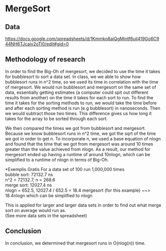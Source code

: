 # MergeSort

## Data
https://docs.google.com/spreadsheets/d/1Kmmko8aiQgMjntf6ujl419Go6C944NH6TJcaiy2oTl0/edit#gid=0
## Methodology of research
In order to find the Big-Oh of mergesort, we decided to use the time it takes for bubblesort to sort a data set. In class, we we able to show how bubblesort runs in n^2 time, so we used its time in correlation with the time of mergesort. 
We would run bubblesort and mergesort on the same set of data, essentially getting estimates (a computer could spit out different results from another) on the time it takes for each sort to run.
To find the time it takes for the sorting methods to run, we would take the time before and after each sorting method is run (e.g bubblesort) in nanoseconds. Then we would subtract those two times. 
This difference gives us how long it takes for the array to be sorted through each sort. 

We then compared the times we got from bubblesort and mergesort. Because we know bubblesort runs in n^2 time, we got the sqrt of the time we got in order to get n.
To incorporate n, we used a base equation of nlogn and found that the time that we got from mergesort was around 10 times greater than the value achieved from nlogn.
As a result, our method for mergesort ended up having a runtime of around 10nlogn, which can be simplified to a runtime of nlogn in terms of Big-Oh.


*Exemplis Gratis
For a data set of 100 run 1,000,000 times		
bubble sort: 72132.7 ns  
n^2 = 72132.7, n = 268.6   
merge sort: 12027.4 ns   
nlogn = 652.5, 12027.4 / 652.5 = 18.4
mergesort (for this example) ~~> 18.4nlogn
which can be simplified to nlogn   

This is applied for larger and larger data sets in order to find out what merge sort on average would run as.		
(See more data sets in the spreadsheet)

## Conclusion

In conclusion, we determined that mergesort runs in O(nlog(n)) time.
